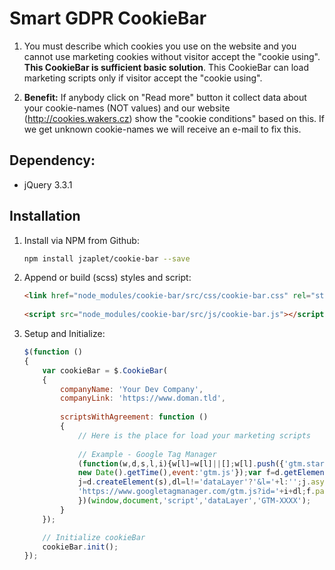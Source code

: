 # Smart GDPR CookieBar

1. You must describe which cookies you use on the website and you cannot use marketing 
cookies without visitor accept the "cookie using". **This CookieBar is sufficient basic solution**. 
This CookieBar can load marketing scripts only if visitor accept the "cookie using".

2. **Benefit:** If anybody click on "Read more" button it collect data about your cookie-names (NOT values)
and our website (http://cookies.wakers.cz) show the "cookie conditions" based on this.
If we get unknown cookie-names we will receive an e-mail to fix this.

## Dependency:
- jQuery 3.3.1

## Installation

1. Install via NPM from Github: 
    ```bash
    npm install jzaplet/cookie-bar --save
    ```

2. Append or build (scss) styles and script:
    ```html
    <link href="node_modules/cookie-bar/src/css/cookie-bar.css" rel="stylesheet">
        
    <script src="node_modules/cookie-bar/src/js/cookie-bar.js"></script>
    ```

3. Setup and Initialize:
    ```javascript
    $(function ()
    {
        var cookieBar = $.CookieBar(
        {
            companyName: 'Your Dev Company',
            companyLink: 'https://www.doman.tld',
            
            scriptsWithAgreement: function () 
            {
                // Here is the place for load your marketing scripts
                
                // Example - Google Tag Manager
                (function(w,d,s,l,i){w[l]=w[l]||[];w[l].push({'gtm.start':
                new Date().getTime(),event:'gtm.js'});var f=d.getElementsByTagName(s)[0],
                j=d.createElement(s),dl=l!='dataLayer'?'&l='+l:'';j.async=true;j.src=
                'https://www.googletagmanager.com/gtm.js?id='+i+dl;f.parentNode.insertBefore(j,f);
                })(window,document,'script','dataLayer','GTM-XXXX');
            }
        });
    
        // Initialize cookieBar
        cookieBar.init();
    });
```